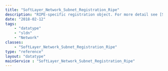 ```yaml
---
title: "SoftLayer_Network_Subnet_Registration_Ripe"
description: "RIPE-specific registration object. For more detail see [SoftLayer_Network_Subnet_Registration](/reference/datatypes/SoftLayer_Network_Subnet_Registration). "
date: "2018-02-12"
tags:
    - "datatype"
    - "sldn"
    - "Network"
classes:
    - "SoftLayer_Network_Subnet_Registration_Ripe"
type: "reference"
layout: "datatype"
mainService : "SoftLayer_Network_Subnet_Registration_Ripe"
---
```

